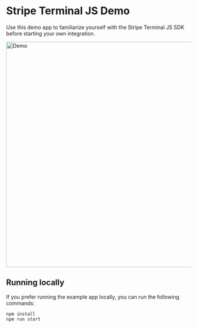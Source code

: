 # Stripe Terminal JS Demo

Use this demo app to familiarize yourself with the Stripe Terminal JS SDK before starting your own integration. 

<img src="JSExampleApp_MainPage.gif" alt="Demo" width="610">


## Running locally

If you prefer running the example app locally, you can run the following commands:
```
npm install
npm run start
```

